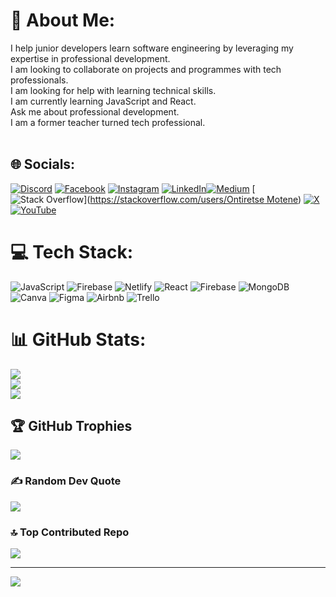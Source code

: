 # 💫 About Me:
I help junior developers learn software engineering by leveraging my expertise in professional development.<br>I am looking to collaborate on projects and programmes with tech professionals. <br>I am looking for help with learning technical skills. <br>I am currently learning JavaScript and React.<br>Ask me about professional development.<br>I am a former teacher turned tech professional.<br><br>


## 🌐 Socials:
[![Discord](https://img.shields.io/badge/Discord-%237289DA.svg?logo=discord&logoColor=white)](https://discord.gg/Ontiretse#8423) [![Facebook](https://img.shields.io/badge/Facebook-%231877F2.svg?logo=Facebook&logoColor=white)](https://facebook.com/OntiretseZekMotene) [![Instagram](https://img.shields.io/badge/Instagram-%23E4405F.svg?logo=Instagram&logoColor=white)](https://instagram.com/Ontiretse.zek) [![LinkedIn](https://img.shields.io/badge/LinkedIn-%230077B5.svg?logo=linkedin&logoColor=white)](https://www.linkedin.com/in/ontiretse-motene/)[![Medium](https://img.shields.io/badge/Medium-12100E?logo=medium&logoColor=white)](https://medium.com/@@ontiretse) [![Stack Overflow](https://img.shields.io/badge/-Stackoverflow-FE7A16?logo=stack-overflow&logoColor=white)]([https://stackoverflow.com/users/Ontiretse Motene](https://stackoverflow.com/users/21181679/ontiretse-motene?tab=profile)) [![X](https://img.shields.io/badge/X-black.svg?logo=X&logoColor=white)](https://x.com/@Ontiretse_Zek) [![YouTube](https://img.shields.io/badge/YouTube-%23FF0000.svg?logo=YouTube&logoColor=white)](https://youtube.com/@@ontiretsemotene6483) 

# 💻 Tech Stack:
![JavaScript](https://img.shields.io/badge/javascript-%23323330.svg?style=for-the-badge&logo=javascript&logoColor=%23F7DF1E) ![Firebase](https://img.shields.io/badge/firebase-%23039BE5.svg?style=for-the-badge&logo=firebase) ![Netlify](https://img.shields.io/badge/netlify-%23000000.svg?style=for-the-badge&logo=netlify&logoColor=#00C7B7) ![React](https://img.shields.io/badge/react-%2320232a.svg?style=for-the-badge&logo=react&logoColor=%2361DAFB) ![Firebase](https://img.shields.io/badge/Firebase-039BE5?style=for-the-badge&logo=Firebase&logoColor=white) ![MongoDB](https://img.shields.io/badge/MongoDB-%234ea94b.svg?style=for-the-badge&logo=mongodb&logoColor=white) ![Canva](https://img.shields.io/badge/Canva-%2300C4CC.svg?style=for-the-badge&logo=Canva&logoColor=white) ![Figma](https://img.shields.io/badge/figma-%23F24E1E.svg?style=for-the-badge&logo=figma&logoColor=white) ![Airbnb](https://img.shields.io/badge/Airbnb-%23ff5a5f.svg?style=for-the-badge&logo=Airbnb&logoColor=white) ![Trello](https://img.shields.io/badge/Trello-%23026AA7.svg?style=for-the-badge&logo=Trello&logoColor=white)
# 📊 GitHub Stats:
![](https://github-readme-stats.vercel.app/api?username=OntiretseMotene&theme=dark&hide_border=false&include_all_commits=false&count_private=false)<br/>
![](https://github-readme-streak-stats.herokuapp.com/?user=OntiretseMotene&theme=dark&hide_border=false)<br/>
![](https://github-readme-stats.vercel.app/api/top-langs/?username=OntiretseMotene&theme=dark&hide_border=false&include_all_commits=false&count_private=false&layout=compact)

## 🏆 GitHub Trophies
![](https://github-profile-trophy.vercel.app/?username=OntiretseMotene&theme=radical&no-frame=false&no-bg=true&margin-w=4)

### ✍️ Random Dev Quote
![](https://quotes-github-readme.vercel.app/api?type=horizontal&theme=gruvbox)

### 🔝 Top Contributed Repo
![](https://github-contributor-stats.vercel.app/api?username=OntiretseMotene&limit=5&theme=dark&combine_all_yearly_contributions=true)

---
[![](https://visitcount.itsvg.in/api?id=OntiretseMotene&icon=6&color=0)](https://visitcount.itsvg.in)

<!-- Proudly created with GPRM ( https://gprm.itsvg.in ) -->
